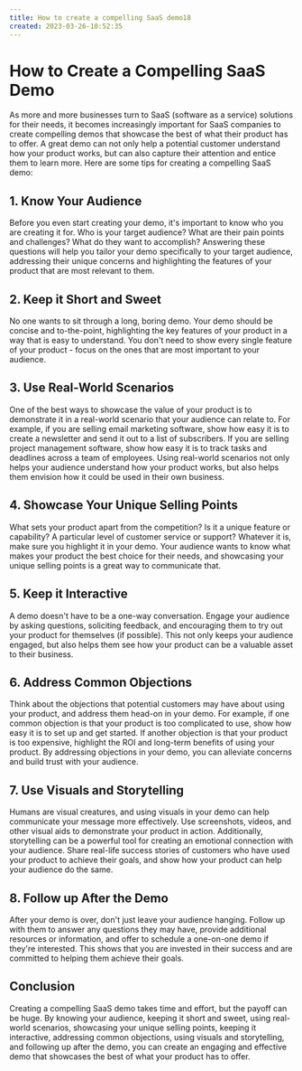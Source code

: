 ```yaml
---
title: How to create a compelling SaaS demo18
created: 2023-03-26-10:52:35
---
```


# How to Create a Compelling SaaS Demo

As more and more businesses turn to SaaS (software as a service) solutions for their needs, it becomes increasingly important for SaaS companies to create compelling demos that showcase the best of what their product has to offer. A great demo can not only help a potential customer understand how your product works, but can also capture their attention and entice them to learn more. Here are some tips for creating a compelling SaaS demo:

## 1. Know Your Audience

Before you even start creating your demo, it's important to know who you are creating it for. Who is your target audience? What are their pain points and challenges? What do they want to accomplish? Answering these questions will help you tailor your demo specifically to your target audience, addressing their unique concerns and highlighting the features of your product that are most relevant to them.

## 2. Keep it Short and Sweet

No one wants to sit through a long, boring demo. Your demo should be concise and to-the-point, highlighting the key features of your product in a way that is easy to understand. You don't need to show every single feature of your product - focus on the ones that are most important to your audience.

## 3. Use Real-World Scenarios

One of the best ways to showcase the value of your product is to demonstrate it in a real-world scenario that your audience can relate to. For example, if you are selling email marketing software, show how easy it is to create a newsletter and send it out to a list of subscribers. If you are selling project management software, show how easy it is to track tasks and deadlines across a team of employees. Using real-world scenarios not only helps your audience understand how your product works, but also helps them envision how it could be used in their own business.

## 4. Showcase Your Unique Selling Points

What sets your product apart from the competition? Is it a unique feature or capability? A particular level of customer service or support? Whatever it is, make sure you highlight it in your demo. Your audience wants to know what makes your product the best choice for their needs, and showcasing your unique selling points is a great way to communicate that.

## 5. Keep it Interactive

A demo doesn't have to be a one-way conversation. Engage your audience by asking questions, soliciting feedback, and encouraging them to try out your product for themselves (if possible). This not only keeps your audience engaged, but also helps them see how your product can be a valuable asset to their business.

## 6. Address Common Objections

Think about the objections that potential customers may have about using your product, and address them head-on in your demo. For example, if one common objection is that your product is too complicated to use, show how easy it is to set up and get started. If another objection is that your product is too expensive, highlight the ROI and long-term benefits of using your product. By addressing objections in your demo, you can alleviate concerns and build trust with your audience.

## 7. Use Visuals and Storytelling

Humans are visual creatures, and using visuals in your demo can help communicate your message more effectively. Use screenshots, videos, and other visual aids to demonstrate your product in action. Additionally, storytelling can be a powerful tool for creating an emotional connection with your audience. Share real-life success stories of customers who have used your product to achieve their goals, and show how your product can help your audience do the same.

## 8. Follow up After the Demo

After your demo is over, don't just leave your audience hanging. Follow up with them to answer any questions they may have, provide additional resources or information, and offer to schedule a one-on-one demo if they're interested. This shows that you are invested in their success and are committed to helping them achieve their goals.

## Conclusion

Creating a compelling SaaS demo takes time and effort, but the payoff can be huge. By knowing your audience, keeping it short and sweet, using real-world scenarios, showcasing your unique selling points, keeping it interactive, addressing common objections, using visuals and storytelling, and following up after the demo, you can create an engaging and effective demo that showcases the best of what your product has to offer.
